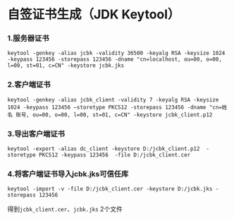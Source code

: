 # 自签证书生成（JDK Keytool）

### 1.服务器证书
```
keytool -genkey -alias jcbk -validity 36500 -keyalg RSA -keysize 1024 -keypass 123456 -storepass 123456 -dname "cn=localhost, ou=00, o=00, l=00, st=01, c=CN" -keystore jcbk.jks
```
### 2.客户端证书
```
keytool -genkey -alias jcbk_client -validity 7 -keyalg RSA -keysize 1024 -keypass 123456 –storetype PKCS12 -storepass 123456 -dname "cn=姓名 账号, ou=00, o=00, l=00, st=01, c=CN" -keystore jcbk_client.p12
```
### 3.导出客户端证书
```
keytool -export -alias dc_client -keystore D:/jcbk_client.p12  -storetype PKCS12 -keypass 123456  -file D:/jcbk_client.cer
```
### 4.将客户端证书导入jcbk.jks可信任库
```
keytool -import -v -file D:/jcbk_client.cer -keystore D:/jcbk.jks -storepass 123456
```

得到`jcbk_client.cer`、`jcbk.jks` 2个文件
